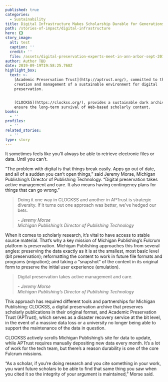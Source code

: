 ```yaml
---
published: true
categories:
  - Sustainability
title: Digital Infrastructure Makes Scholarship Durable for Generations
path: /stories-of-impact/digital-infrastructure
hero: {}
story_image:
  alt: test
  caption: ''
  credit: ''
  file: /assets/digital-preservation-experts-meet-in-ann-arbor-sept-2018.jpg
author: Author TBD
date: 2019-09-19T19:58:25.768Z
highlight_box:
  text: >-
    [Academic Preservation Trust](http://aptrust.org/), committed to the
    creation and management of a sustainable environment for digital
    preservation. 


    [CLOCKSS](https://clockss.org/), provides a sustainable dark archive to
    ensure the long-term survival of Web-based scholarly content.
books:
  - ''
profiles:
  - ''
related_stories:
  - ''
type: story
---
```

It sometimes feels like you’ll always be able to retrieve electronic files or data. Until you can’t. 

“The problem with digital is that things break easily. Apps go out of date, and all of a sudden you can’t open things,” said Jeremy Morse, Michigan Publishing’s Director of Publishing Technology. “Digital preservation takes active management and care. It also means having contingency plans for things that can go wrong.”

<blockquote class="quote full yellow"><p>Doing it one way in CLOCKSS and another in APTrust is strategic diversity. If it turns out one approach was better, we’ve hedged our bets.</p><footer><cite>- Jeremy Morse<br>Michigan Publishing’s Director of Publishing Technology</cite></footer></blockquote>

When it comes to scholarly research, it’s vital to have access to stable source material. That’s why a key mission of Michigan Publishing’s Fulcrum platform is preservation. Michigan Publishing approaches this from several angles: preserving the data exactly as it is at the smallest, most basic level (bit preservation); reformatting the content to work in future file formats and programs (migration); and taking a “snapshot” of the content in its original form to preserve the initial user experience (emulation).

<blockquote class="quote floated blue"><p>Digital preservation takes active management and care.</p><footer><cite>- Jeremy Morse<br>Michigan Publishing’s Director of Publishing Technology</cite></footer></blockquote>

This approach has required different tools and partnerships for Michigan Publishing: CLOCKSS, a digital preservation archive that preserves scholarly publications in their original format, and Academic Preservation Trust (APTrust), which serves as a disaster recovery service at the bit level, in the event of a massive data loss or a university no longer being able to support the maintenance of the data in question.

CLOCKSS actively scrolls Michigan Publishing’s site for data to update, while APTrust requires manually depositing new data every month. It’s a lot of work for the tech team, but there’s a reason durability is one of the core Fulcrum missions.

“As a scholar, if you’re doing research and you cite something in your work, you want future scholars to be able to find that same thing you saw when you cited it so the integrity of your argument is maintained,” Morse said.
